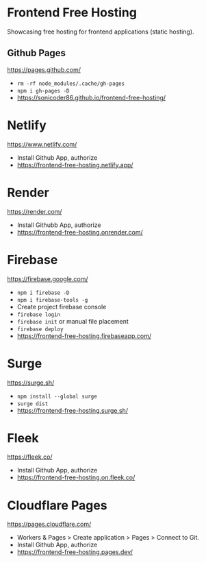 # Frontend Free Hosting

Showcasing free hosting for frontend applications (static hosting).

## Github Pages

https://pages.github.com/

- `rm -rf node_modules/.cache/gh-pages`
- `npm i gh-pages -D`
- https://sonicoder86.github.io/frontend-free-hosting/

# Netlify

https://www.netlify.com/

- Install Github App, authorize
- https://frontend-free-hosting.netlify.app/

# Render

https://render.com/

- Install Githubb App, authorize
- https://frontend-free-hosting.onrender.com/

# Firebase

https://firebase.google.com/

- `npm i firebase -D`
- `npm i firebase-tools -g`
- Create project firebase console
- `firebase login`
- `firebase init` or manual file placement
- `firebase deploy`
- https://frontend-free-hosting.firebaseapp.com/

# Surge

https://surge.sh/

- `npm install --global surge`
- `surge dist`
- https://frontend-free-hosting.surge.sh/

# Fleek

https://fleek.co/

- Install Github App, authorize
- https://frontend-free-hosting.on.fleek.co/

# Cloudflare Pages

https://pages.cloudflare.com/

- Workers & Pages > Create application > Pages > Connect to Git.
- Install Github App, authorize
- https://frontend-free-hosting.pages.dev/
